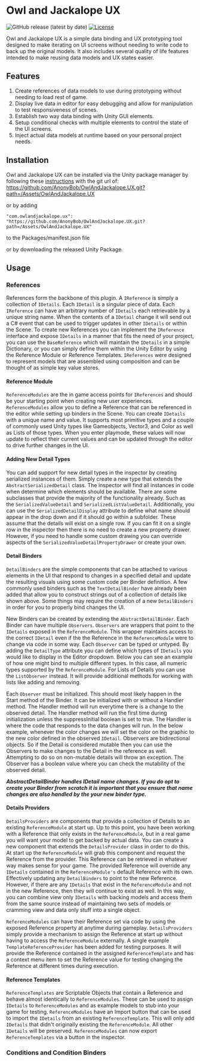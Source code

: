 # Owl and Jackalope UX

![GitHub release (latest by date)](https://img.shields.io/github/v/release/AnonyBob/OwlAndJackalope.UX) 
[![License](https://img.shields.io/badge/license-MIT-green)](./LICENSE)

Owl and Jackalope UX is a simple data binding and UX prototyping tool designed to make iterating on UI screens without needing to write code to back up the original models. It also includes several quality of life features intended to make reusing data models and UX states easier.

## Features
1. Create references of data models to use during prototyping without needing to load rest of game.
2. Display live data in editor for easy debugging and allow for manipulation to test responsiveness of scenes.
3. Establish two way data binding with Unity GUI elements.
4. Setup conditional checks with multiple elements to control the state of the UI screens.
5. Inject actual data models at runtime based on your personal project needs.

## Installation
Owl and Jackalope UX can be installed via the Unity package manager by following these [instructions](https://docs.unity3d.com/Manual/upm-ui-giturl.html) with the git url of:
https://github.com/AnonyBob/OwlAndJackalope.UX.git?path=/Assets/OwlAndJackalope.UX

or by adding

```"com.owlandjackalope.ux": "https://github.com/AnonyBob/OwlAndJackalope.UX.git?path=/Assets/OwlAndJackalope.UX"```

to the Packages/manifest.json file

or by downloading the released Unity Package.

## Usage

### References
References form the backbone of this plugin. A ```IReference``` is simply a collection of ```IDetails```. Each ```IDetail``` is a singular piece of data. Each ```IReference``` can have an arbitrary number of ```IDetails``` each retrievable by a unique string name. When the contents of a ```IDetail``` change it will send out a C# event that can be used to trigger updates in other ```IDetails``` or within the Scene. To create new References you can implement the ```IReference``` interface and expose ```IDetails``` in a manner that fits the need of your project, you can use the ```BaseReference``` which will maintain the ```IDetails``` in a simple Dictionary, or you can simply define them within the Unity Editor by using the Reference Module or Reference Templates. ```IReferences``` were designed to represent models that are assembled using composition and can be thought of as simple key value stores.

#### Reference Module
```ReferenceModules``` are the in game access points for ```IReferences``` and should be your starting point when creating new user experiences. ```ReferenceModules``` allow you to define a Reference that can be referenced in the editor while setting up binders in the Scene. You can create ```IDetails``` with a unique name and value. It supports most primitive types and a couple of commonly used Unity types like Gameobjects, Vector3, and Color as well as Lists of those types. When you enter playmode, these values will now update to reflect their current values and can be updated through the editor to drive further changes in the UI.

#### Adding New Detail Types
You can add support for new detail types in the inspector by creating serialized instances of them. Simply create a new type that extends the ```AbstractSerializedDetail``` class. The inspector will find all instances in code when determine which elements should be available. There are some subclasses that provide the majority of the functionality already. Such as the ```SerializedValueDetail``` and ```SerializedListValueDetail```. Additionally, you can use the ```SerializedDetailDisplay``` attribute to define what name should appear in the drop down and if it should go within a subfolder. These assume that the details will exist on a single row. If you can fit it on a single row in the inspector then there is no need to create a new property drawer. However, if you need to handle some custom drawing you can override aspects of the ```SerializedValueDetailPropertyDrawer``` or create your own.

#### Detail Binders

```DetailBinders``` are the simple components that can be attached to various elements in the UI that respond to changes in a specified detail and update the resulting visuals using some custom code per Binder definition. A few commonly used binders such as the ```TextDetailBinder``` have already been added that allow you to construct strings out of a collection of details like shown above. Some things may require the creation of a new ```DetailBinders``` in order for you to properly bind changes the UI.

New Binders can be created by extending the ```AbstractDetailBinder```. Each Binder can have multiple ```Observers```. ```Observers``` are wrappers that point to the ```IDetails``` exposed in the ```ReferenceModule```. This wrapper maintains access to the correct ```IDetail``` even if the the Reference in the ```ReferenceModule``` were to change via code in some way. Each ```Observer``` can be typed or untyped. By adding the ```DetailType``` attribute you can define which types of ```IDetails``` you would like to display in the Editor dropdown. Below you can see an example of how one might bind to multiple different types. In this case, all numeric types supported by the ```ReferenceModule```. For Lists of Details you can use the ```ListObserver``` instead. It will provide additional methods for working with lists like adding and removing.

Each ```Observer``` must be initialized. This should most likely happen in the Start method of the Binder. It can be initialized with or without a Handler method. The Handler method will run everytime there is a change to the observed detail. The Handler method will run the first time during initialization unless the suppressInitial boolean is set to true. The Handler is where the code that responds to the data changes will run. In the below example, whenever the color changes we will set the color on the graphic to the new color defined in the observed ```IDetail```. Observers are bidirectional objects. So if the Detail is considered mutable then you can use the Observers to make changes to the Detail in the reference as well. Attempting to do so on non-mutable details will throw an exception. The Observer has a boolean value where you can check the mutability of the observed detail.

***AbstractDetailBinder handles IDetail name changes. If you do opt to create your Binder from scratch it is important that you ensure that name changes are also handled by the your new binder type.***

#### Details Providers
```DetailsProviders``` are components that provide a collection of Details to an existing ```ReferenceModule``` at start up. Up to this point, you have been working with a Reference that only exists in the ```ReferenceModule```, but in a real game you will want your model to get backed by actual data. You can create a new component that extends the ```DetailsProvider``` class in order to do this. At start up the ```ReferenceModule``` will grab this component and request the Reference from the provider. This Reference can be retrieved in whatever way makes sense for your game. The provided Reference will override any ```IDetails``` contained in the ```ReferenceModule's``` default Reference with its own. Effectively updating any ```DetailBinders``` to point to the new Reference. However, if there are any ```IDetails``` that exist in the ```ReferenceModule``` and not in the new Reference, then they will continue to exist as well. In this way, you can combine view only ```IDetails``` with backing models and access them from the same source instead of maintaining two sets of models or cramming view and data only stuff into a single object.

```ReferenceModules``` can have their Reference set via code by using the exposed Reference property at anytime during gameplay. ```DetailsProviders``` simply provide a mechanism to assign the Reference at start up without having to access the ```ReferenceModule``` externally. A single example ```TemplateReferenceProvider``` has been added for testing purposes. It will provide the Reference contained in the assigned ```ReferenceTemplate``` and has a context menu item to set the Reference value for testing changing the Reference at different times during execution.

#### Reference Templates
```ReferenceTemplates``` are Scriptable Objects that contain a Reference and behave almost identically to ```ReferenceModules```. These can be used to assign ```IDetails``` to ```ReferenceModules``` and as example models to stub into your game for testing. ```ReferenceModules``` have an Import button that can be used to import the ```IDetails``` from an existing ```ReferenceTemplate```. This will only add ```IDetails``` that didn't originally existing the ```ReferenceModule```. All other ```IDetails``` will be preserved. ```ReferenceModules``` can now export ```ReferenceTemplates``` via a button in the inspector.

### Conditions and Condition Binders

